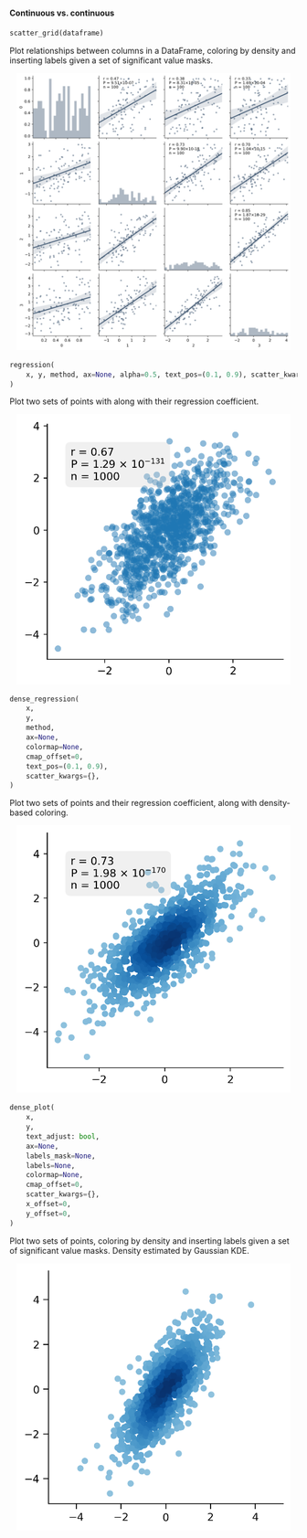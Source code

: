 #### Continuous vs. continuous

```python
scatter_grid(dataframe)
```

Plot relationships between columns in a DataFrame, coloring by density and inserting labels given a set of significant value masks.

<p align="center">
  <img width=480 src="https://github.com/kevinhu/many/raw/master/tests/output_plots/scatter_grid.png">
</p>

```python
regression(
    x, y, method, ax=None, alpha=0.5, text_pos=(0.1, 0.9), scatter_kwargs={}
)
```

Plot two sets of points with along with their regression coefficient.

<p align="center">
  <img width=480 src="https://github.com/kevinhu/many/raw/master/tests/output_plots/regression_pearson.png">
</p>

```python
dense_regression(
    x,
    y,
    method,
    ax=None,
    colormap=None,
    cmap_offset=0,
    text_pos=(0.1, 0.9),
    scatter_kwargs={},
)
```

Plot two sets of points and their regression coefficient, along with density-based coloring.

<p align="center">
  <img width=480 src="https://github.com/kevinhu/many/raw/master/tests/output_plots/dense_regression_pearson.png">
</p>

```python
dense_plot(
    x,
    y,
    text_adjust: bool,
    ax=None,
    labels_mask=None,
    labels=None,
    colormap=None,
    cmap_offset=0,
    scatter_kwargs={},
    x_offset=0,
    y_offset=0,
)
```

Plot two sets of points, coloring by density and inserting labels given a set of significant value masks. Density estimated by Gaussian KDE.

<p align="center">
  <img width=480 src="https://github.com/kevinhu/many/raw/master/tests/output_plots/dense_plot_default.png">
</p>